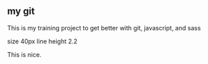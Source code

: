 ## my git

This is my training project to get better with git, javascript, and sass

size 40px
line height 2.2

This is nice.